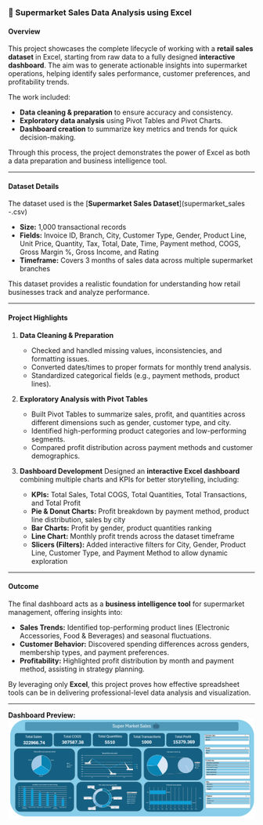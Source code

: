 ### 🛒 Supermarket Sales Data Analysis using Excel

#### Overview

This project showcases the complete lifecycle of working with a **retail sales dataset** in Excel, starting from raw data to a fully designed **interactive dashboard**. The aim was to generate actionable insights into supermarket operations, helping identify sales performance, customer preferences, and profitability trends.

The work included:

* **Data cleaning & preparation** to ensure accuracy and consistency.
* **Exploratory data analysis** using Pivot Tables and Pivot Charts.
* **Dashboard creation** to summarize key metrics and trends for quick decision-making.

Through this process, the project demonstrates the power of Excel as both a data preparation and business intelligence tool.

---

#### Dataset Details

The dataset used is the [**Supermarket Sales Dataset**](supermarket_sales -.csv)

* **Size:** 1,000 transactional records
* **Fields:** Invoice ID, Branch, City, Customer Type, Gender, Product Line, Unit Price, Quantity, Tax, Total, Date, Time, Payment method, COGS, Gross Margin %, Gross Income, and Rating
* **Timeframe:** Covers 3 months of sales data across multiple supermarket branches

This dataset provides a realistic foundation for understanding how retail businesses track and analyze performance.

---

#### Project Highlights

1. **Data Cleaning & Preparation**

   * Checked and handled missing values, inconsistencies, and formatting issues.
   * Converted dates/times to proper formats for monthly trend analysis.
   * Standardized categorical fields (e.g., payment methods, product lines).

2. **Exploratory Analysis with Pivot Tables**

   * Built Pivot Tables to summarize sales, profit, and quantities across different dimensions such as gender, customer type, and city.
   * Identified high-performing product categories and low-performing segments.
   * Compared profit distribution across payment methods and customer demographics.

3. **Dashboard Development**
   Designed an **interactive Excel dashboard** combining multiple charts and KPIs for better storytelling, including:

   * **KPIs:** Total Sales, Total COGS, Total Quantities, Total Transactions, and Total Profit
   * **Pie & Donut Charts:** Profit breakdown by payment method, product line distribution, sales by city
   * **Bar Charts:** Profit by gender, product quantities ranking
   * **Line Chart:** Monthly profit trends across the dataset timeframe
   * **Slicers (Filters):** Added interactive filters for City, Gender, Product Line, Customer Type, and Payment Method to allow dynamic exploration

---

#### Outcome

The final dashboard acts as a **business intelligence tool** for supermarket management, offering insights into:

* **Sales Trends:** Identified top-performing product lines (Electronic Accessories, Food & Beverages) and seasonal fluctuations.
* **Customer Behavior:** Discovered spending differences across genders, membership types, and payment preferences.
* **Profitability:** Highlighted profit distribution by month and payment method, assisting in strategy planning.

By leveraging only **Excel**, this project proves how effective spreadsheet tools can be in delivering professional-level data analysis and visualization.

---

**Dashboard Preview:**
![Supermarket Sales Dashboard](https://github.com/FairouzGhazaly/Supermarket-Analysis/blob/main/Screenshot%202025-09-29%20173341.png)
